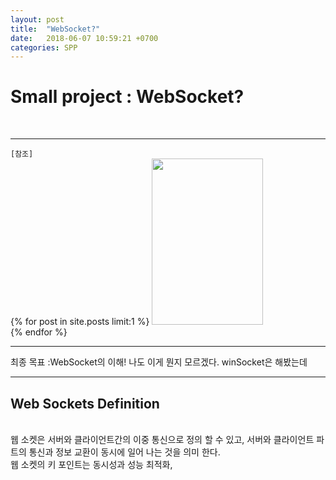 ```yaml
---
layout: post
title:  "WebSocket?"
date:   2018-06-07 10:59:21 +0700
categories: SPP
---
```

<h1> Small project : WebSocket? </h1> <br>

---
`[참조]` <br>
{% for post in site.posts limit:1 %}
<img src="https://paypulse.github.io/assets/images/websocketF.png" width="178" height="266"/>  
{% endfor %}
<br>

---
<div class="redFont">
최종 목표 :WebSocket의 이해! 나도 이게 뭔지 모르겠다. winSocket은 해봤는데<br>
</div>

---
<h2>Web Sockets Definition</h2><br>
웹 소켓은 서버와 클라이언트간의 이중 통신으로 정의 할 수 있고, 서버와 클라이언트 파트의 통신과 정보 교환이 동시에 일어 나는 것을 의미 한다. <br>

<div class="blueFont">
웹 소켓의 키 포인트는 동시성과 성능 최적화,  
</div>
